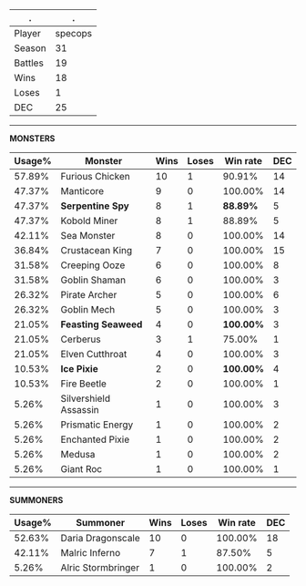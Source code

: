 .|.
|-|-
Player|specops
Season|31
Battles|19
Wins|18
Loses|1
DEC|25

---
**MONSTERS**

Usage%|Monster|Wins|Loses|Win rate|DEC|
-|-|-|-|-|-|
57.89%|Furious Chicken|10|1|90.91%|14|
47.37%|Manticore|9|0|100.00%|14|
47.37%|**Serpentine Spy**|8|1|**88.89%**|5|
47.37%|Kobold Miner|8|1|88.89%|5|
42.11%|Sea Monster|8|0|100.00%|14|
36.84%|Crustacean King|7|0|100.00%|15|
31.58%|Creeping Ooze|6|0|100.00%|8|
31.58%|Goblin Shaman|6|0|100.00%|3|
26.32%|Pirate Archer|5|0|100.00%|6|
26.32%|Goblin Mech|5|0|100.00%|3|
21.05%|**Feasting Seaweed**|4|0|**100.00%**|3|
21.05%|Cerberus|3|1|75.00%|1|
21.05%|Elven Cutthroat|4|0|100.00%|3|
10.53%|**Ice Pixie**|2|0|**100.00%**|4|
10.53%|Fire Beetle|2|0|100.00%|1|
5.26%|Silvershield Assassin|1|0|100.00%|3|
5.26%|Prismatic Energy|1|0|100.00%|2|
5.26%|Enchanted Pixie|1|0|100.00%|2|
5.26%|Medusa|1|0|100.00%|2|
5.26%|Giant Roc|1|0|100.00%|1|

---
**SUMMONERS**

Usage%|Summoner|Wins|Loses|Win rate|DEC|
-|-|-|-|-|-|
52.63%|Daria Dragonscale|10|0|100.00%|18|
42.11%|Malric Inferno|7|1|87.50%|5|
5.26%|Alric Stormbringer|1|0|100.00%|2|
